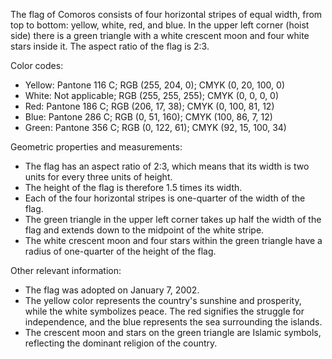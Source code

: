 The flag of Comoros consists of four horizontal stripes of equal width, from top to bottom: yellow, white, red, and blue. In the upper left corner (hoist side) there is a green triangle with a white crescent moon and four white stars inside it. The aspect ratio of the flag is 2:3.

Color codes:
- Yellow: Pantone 116 C; RGB (255, 204, 0); CMYK (0, 20, 100, 0)
- White: Not applicable; RGB (255, 255, 255); CMYK (0, 0, 0, 0)
- Red: Pantone 186 C; RGB (206, 17, 38); CMYK (0, 100, 81, 12)
- Blue: Pantone 286 C; RGB (0, 51, 160); CMYK (100, 86, 7, 12)
- Green: Pantone 356 C; RGB (0, 122, 61); CMYK (92, 15, 100, 34)

Geometric properties and measurements:
- The flag has an aspect ratio of 2:3, which means that its width is two units for every three units of height.
- The height of the flag is therefore 1.5 times its width.
- Each of the four horizontal stripes is one-quarter of the width of the flag.
- The green triangle in the upper left corner takes up half the width of the flag and extends down to the midpoint of the white stripe.
- The white crescent moon and four stars within the green triangle have a radius of one-quarter of the height of the flag.

Other relevant information:
- The flag was adopted on January 7, 2002.
- The yellow color represents the country's sunshine and prosperity, while the white symbolizes peace. The red signifies the struggle for independence, and the blue represents the sea surrounding the islands.
- The crescent moon and stars on the green triangle are Islamic symbols, reflecting the dominant religion of the country.
